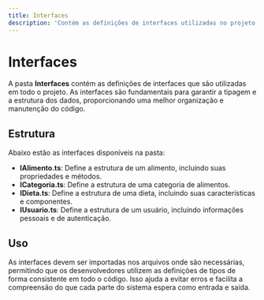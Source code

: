 ```yaml
---
title: Interfaces
description: 'Contém as definições de interfaces utilizadas no projeto para garantir a tipagem e a estrutura dos dados.'
---
```


# Interfaces

A pasta **Interfaces** contém as definições de interfaces que são utilizadas em todo o projeto. As interfaces são fundamentais para garantir a tipagem e a estrutura dos dados, proporcionando uma melhor organização e manutenção do código.

## Estrutura

Abaixo estão as interfaces disponíveis na pasta:

- **IAlimento.ts**: Define a estrutura de um alimento, incluindo suas propriedades e métodos.
- **ICategoria.ts**: Define a estrutura de uma categoria de alimentos.
- **IDieta.ts**: Define a estrutura de uma dieta, incluindo suas características e componentes.
- **IUsuario.ts**: Define a estrutura de um usuário, incluindo informações pessoais e de autenticação.

## Uso

As interfaces devem ser importadas nos arquivos onde são necessárias, permitindo que os desenvolvedores utilizem as definições de tipos de forma consistente em todo o código. Isso ajuda a evitar erros e facilita a compreensão do que cada parte do sistema espera como entrada e saída.